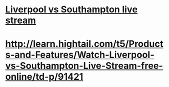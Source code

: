 <h1><a href="http://learn.hightail.com/t5/Products-and-Features/Liverpool-vs-Southampton-live-stream/td-p/91411">Liverpool vs Southampton live stream</a></h1>

<h1><a href="http://learn.hightail.com/t5/Products-and-Features/Watch-Liverpool-vs-Southampton-Live-Stream-free-online/td-p/91421">http://learn.hightail.com/t5/Products-and-Features/Watch-Liverpool-vs-Southampton-Live-Stream-free-online/td-p/91421</a>

